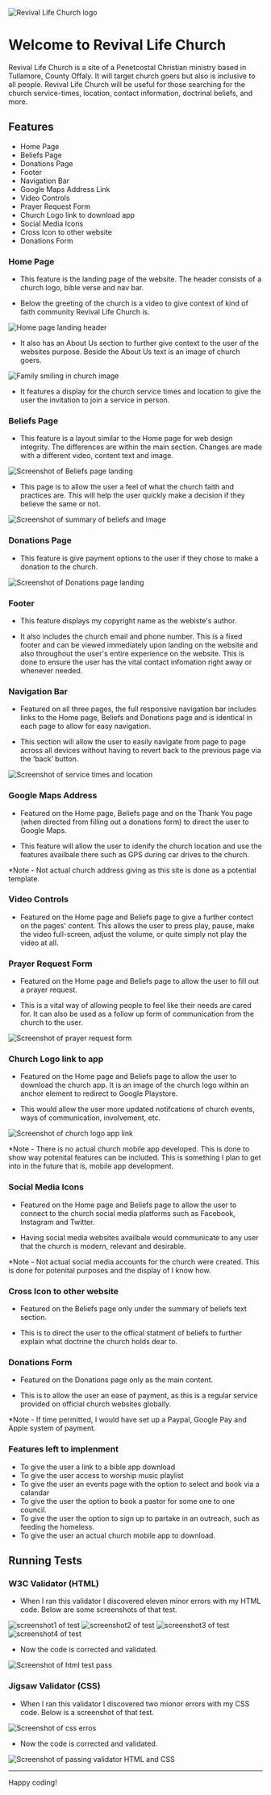 ![Revival Life Church logo](assets/readme-images/Revival%20Life%20Church%20logo.png)

# Welcome to Revival Life Church

Revival Life Church is a site of a Penetcostal Christian ministry based in Tullamore, County Offaly. It will target church goers but also is inclusive to all people. Revival Life Church will be useful for those searching for the church service-times, location, contact information, doctrinal beliefs, and more.

## Features

- Home Page
- Beliefs Page
- Donations Page
- Footer
- Navigation Bar
- Google Maps Address Link
- Video Controls
- Prayer Request Form
- Church Logo link to download app
- Social Media Icons
- Cross Icon to other website
- Donations Form

### Home Page

- This feature is the landing page of the website. The header consists of a church logo, bible verse and nav bar.

- Below the greeting of the church is a video to give context of kind of faith community Revival Life Church is.

![Home page landing header](assets/readme-images/mockup1.png)

- It also has an About Us section to further give context to the user of the websites purpose. Beside the About Us text is an image of church goers.

![Family smiling in church image](assets/readme-images/features/Screenshot%20(family).png)

- It features a display for the church service times and location to give the user the invitation to join a service in person. 

### Beliefs Page

- This feature is a layout similar to the Home page for web design integrity. The differences are within the main section. Changes are made with a different video, content text and image.

![Screenshot of Beliefs page landing](assets/readme-images/features/screenshot%20beliefs%20landing%20page.png)

- This page is to allow the user a feel of what the church faith and practices are. This will help the user quickly make a decision if they believe the same or not.

![Screenshot of summary of beliefs and image](assets/readme-images/features/Screenshot%20(summary%20of%20beliefs).png)



### Donations Page

- This feature is give payment options to the user if they chose to make a donation to the church.

![Screenshot of Donations page landing](assets/readme-images/features/Screenshot%20(donations%20landing).png)

### Footer

- This feature displays my copyright name as the webiste's author.

- It also includes the church email and phone number. This is a fixed footer and can be viewed immediately upon landing on the website and also throughout the user's entire experience on the website. This is done to ensure the user has the vital contact infomation right away or whenever needed.

### Navigation Bar
- Featured on all three pages, the full responsive navigation bar includes links to the Home page, Beliefs and Donations page and is identical in each page to allow for easy navigation.

- This section will allow the user to easily navigate from page to page across all devices without having to revert back to the previous page via the ‘back’ button.

![Screenshot of service times and location](assets/readme-images/features/Screenshot%20(service%20times).png)

### Google Maps Address
- Featured on the Home page, Beliefs page and on the Thank You page (when directed from filling out a donations form) to direct the user to Google Maps.

- This feature will allow the user to idenify the church location and use the features availbale there such as GPS during car drives to the church.

*Note - Not actual church address giving as this site is done as a potential template.

### Video Controls
- Featured on the Home page and Beliefs page to give a further contect on the pages' content. This allows the user to press play, pause, make the video full-screen, adjust the volume, or quite simply not play the video at all.

### Prayer Request Form
- Featured on the Home page and Beliefs page to allow the user to fill out a prayer request.

- This is a vital way of allowing people to feel like their needs are cared for. It can also be used as a follow up form of communication from the church to the user.

![Screenshot of prayer request form](assets/readme-images/features/Screenshot%20(prayer%20request%20form).png)

### Church Logo link to app
- Featured on the Home page and Beliefs page to allow the user to download the church app. It is an image of the church logo within an anchor element to redirect to Google Playstore.

- This would allow the user more updated notifcations of church events, ways of communication, involvement, etc.

![Screenshot of church logo app link](assets/readme-images/features/Screenshot%20(church%20logo%20app%20link).png)

*Note - There is no actual church mobile app developed. This is done to show way potenital features can be included. This is something I plan to get into in the future that is, mobile app development.

### Social Media Icons
- Featured on the Home page and Beliefs page to allow the user to connect to the church social media platforms such as Facebook, Instagram and Twitter.

- Having social media websites availbale would communicate to any user that the church is modern, relevant and desirable.

*Note - Not actual social media accounts for the church were created. This is done for potenital purposes and the display of I know how.

### Cross Icon to other website

- Featured on the Beliefs page only under the summary of beliefs text section. 

- This is to direct the user to the offical statment of beliefs to further explain what doctrine the church holds dear to.

### Donations Form
- Featured on the Donations page only as the main content.

- This is to allow the user an ease of payment, as this is a regular service provided on official church websites globally. 

*Note - If time permitted, I would have set up a Paypal, Google Pay and Apple system of payment.

### Features left to implenment

- To give the user a link to a bible app download
- To give the user access to worship music playlist
- To give the user an events page with the option to select and book via a calandar
- To give the user the option to book a pastor for some one to one council.
- To give the user the option to sign up to partake in an outreach, such as feeding the homeless.
- To give the user an actual church mobile app to download.


## Running Tests

### W3C Validator (HTML)

- When I ran this validator I discovered eleven minor errors with my HTML code. Below are some screenshots of that test.

![screenshot1 of test](assets/readme-images/tests/Screenshot%20(html%20test%20error1).png)
![screenshot2 of test](assets/readme-images/tests/Screenshot%20(html%20test%20erro2).png)
![screenshot3 of test](assets/readme-images/tests/Screenshot%20(html%20test%20error3).png)
![screenshot4 of test](assets/readme-images/tests/Screenshot%20(html%20test%20error%204).png)

- Now the code is corrected and validated.

![Screenshot of html test pass](assets/readme-images/tests/Screenshot%20(html%20test%20pass).png)


### Jigsaw Validator (CSS)

- When I ran this validator I discovered two mionor errors with my CSS code. Below is a screenshot of that test.

![Screenshot of css erros](assets/readme-images/tests/Screenshot%20(css%20test).png)

- Now the code is corrected and validated.

![Screenshot of passing validator HTML and CSS](assets/readme-images/tests/Screenshot%20(css%20test%20pass).png)



---

Happy coding!
